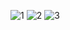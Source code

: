 ![1](https://user-images.githubusercontent.com/93067257/215333793-e913072d-82aa-45e5-a0b6-a0d7142ec2b8.jpeg)
![2](https://user-images.githubusercontent.com/93067257/215333806-dc493fcf-f1b0-4f0e-ae28-6c10fb48a49a.jpeg)
![3](https://user-images.githubusercontent.com/93067257/215333815-9304bb37-3958-414b-bfb7-c703cffde1b3.jpeg)

